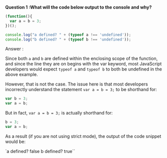 **Question 1 :What will the code below output to the console and why?**

```javascript
(function(){
  var a = b = 3;
})();

console.log("a defined? " + (typeof a !== 'undefined'));
console.log("b defined? " + (typeof b !== 'undefined'));
```

Answer :

Since both ```a``` and ```b``` are defined within the enclosing scope of the function, and since the line they are on begins with the var keyword, most JavaScript developers would expect ```typeof a``` and ```typeof b``` to both be undefined in the above example.

However, that is not the case. The issue here is that most developers incorrectly understand the statement ```var a = b = 3;``` to be shorthand for:

```javascript
var b = 3;
var a = b;
```
But in fact, ```var a = b = 3;``` is actually shorthand for:

```javascript
b = 3;
var a = b;
```
As a result (if you are not using strict mode), the output of the code snippet would be:

`a defined? false
b defined? true``
```


